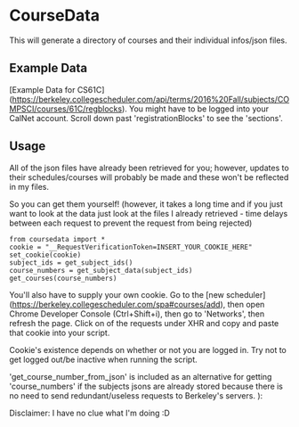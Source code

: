 # CourseData
This will generate a directory of courses and their individual infos/json files.


## Example Data
[Example Data for CS61C] (https://berkeley.collegescheduler.com/api/terms/2016%20Fall/subjects/COMPSCI/courses/61C/regblocks).
You might have to be logged into your CalNet account. Scroll down past 'registrationBlocks' to see the 'sections'.


## Usage
All of the json files have already been retrieved for you; however, updates to their schedules/courses will probably be made and these won't be reflected in my files.

So you can get them yourself! (however, it takes a long time and if you just want to look at the data just look at the files I already retrieved - time delays between each request to prevent the request from being rejected)

```
from coursedata import *
cookie = "__RequestVerificationToken=INSERT_YOUR_COOKIE_HERE"
set_cookie(cookie)
subject_ids = get_subject_ids()
course_numbers = get_subject_data(subject_ids)
get_courses(course_numbers)
```

You'll also have to supply your own cookie. Go to the [new scheduler] (https://berkeley.collegescheduler.com/spa#courses/add), then open Chrome Developer Console (Ctrl+Shift+i), then go to 'Networks', then refresh the page. Click on of the requests under XHR and copy and paste that cookie into your script.

Cookie's existence depends on whether or not you are logged in. Try not to get logged out/be inactive when running the script.

'get_course_number_from_json' is included as an alternative for getting 'course_numbers' if the subjects jsons are already stored because there is no need to send redundant/useless requests to Berkeley's servers. ):

Disclaimer:
I have no clue what I'm doing :D